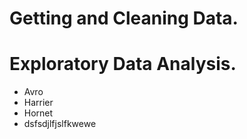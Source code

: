 # Getting and Cleaning Data.
# Exploratory Data Analysis.
* Avro
* Harrier
* Hornet
* dsfsdjlfjslfkwewe
